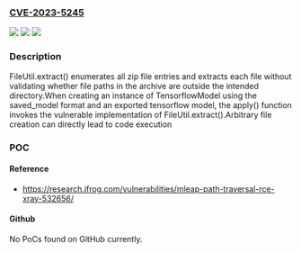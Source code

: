 ### [CVE-2023-5245](https://cve.mitre.org/cgi-bin/cvename.cgi?name=CVE-2023-5245)
![](https://img.shields.io/static/v1?label=Product&message=n%2Fa&color=blue)
![](https://img.shields.io/static/v1?label=Version&message=n%2Fa&color=blue)
![](https://img.shields.io/static/v1?label=Vulnerability&message=CWE-22%20Improper%20Limitation%20of%20a%20Pathname%20to%20a%20Restricted%20Directory%20('Path%20Traversal')&color=brighgreen)

### Description

FileUtil.extract() enumerates all zip file entries and extracts each file without validating whether file paths in the archive are outside the intended directory.When creating an instance of TensorflowModel using the saved_model format and an exported tensorflow model, the apply() function invokes the vulnerable implementation of FileUtil.extract().Arbitrary file creation can directly lead to code execution

### POC

#### Reference
- https://research.jfrog.com/vulnerabilities/mleap-path-traversal-rce-xray-532656/

#### Github
No PoCs found on GitHub currently.

